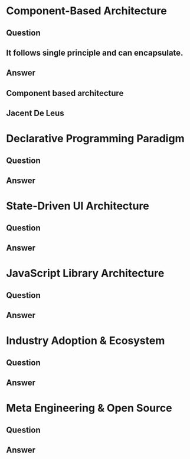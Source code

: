 # Component-Based Architecture

## Question
## It follows single principle and can encapsulate.

## Answer
## Component based architecture

## Jacent De Leus



# Declarative Programming Paradigm

## Question

## Answer




# State-Driven UI Architecture

## Question

## Answer




# JavaScript Library Architecture

## Question

## Answer




# Industry Adoption & Ecosystem

## Question

## Answer




# Meta Engineering & Open Source

## Question

## Answer


